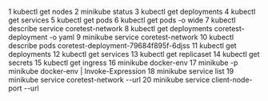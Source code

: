    1 kubectl get nodes
   2 minikube status
   3 kubectl get deployments
   4 kubectl get services
   5 kubectl get pods
   6 kubectl get pods -o wide
   7 kubectl describe service coretest-network
   8 kubectl get deployments coretest-deployment -o yaml
   9 minikube service coretest-network
   10 kubectl describe pods coretest-deployment-79684f895f-6djss
   11 kubectl get deployments
  12 kubectl get services
  13 kubectl get replicaset
  14 kubectl get secrets
  15 kubectl get ingress
  16 minikube docker-env
  17 minikube -p minikube docker-env | Invoke-Expression
  18 minikube service list
  19 minikube service coretest-network --url
  20 minikube service client-node-port --url